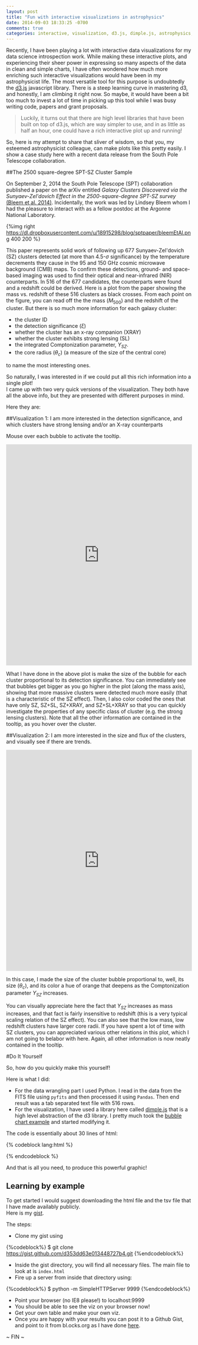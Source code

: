 ```yaml
---
layout: post
title: "Fun with interactive visualizations in astrophysics"
date: 2014-09-03 18:33:25 -0700
comments: true
categories: interactive, visualization, d3.js, dimple.js, astrophysics, pandas
---
```


Recently, I have been playing  a lot with interactive data visualizations for my data science introspection work. While making these interactive plots, and experiencing their sheer power in expressing so many aspects of the data in clean and simple charts, I have often wondered how much more enriching such interactive visualizations would have been in my astrophysicist life.  <!--more-->  The most versatile tool for this purpose is undoubtedly the [d3.js](http://d3js.org/) javascript library. There is a  steep learning curve in mastering d3, and honestly, I am climbing it right now. So maybe, it would have been a bit  too much to invest a lot of time in picking up this tool while I was busy writing code, papers and grant proposals.  

> Luckily, it turns out that there are high level libraries that have been built on top of d3.js, which are way simpler to use, and in as little as half an hour, one could have a rich interactive plot up and running!  

So, here is my attempt to  share that sliver of wisdom, so that you, my  esteemed astrophysicist colleague, can make plots like this pretty easily. I show a case study here with a recent data release from the South Pole Telescope collaboration. 


 
##The  2500 square-degree SPT-SZ Cluster Sample

On September 2, 2014 the South Pole Telescope (SPT) collaboration published a paper on the arXiv entitled _Galaxy Clusters Discovered via the Sunyaev-Zel'dovich Effect in the 2500-square-degree SPT-SZ survey_ [(Bleem et al. 2014)](http://arxiv.org/abs/1409.0850).  Incidentally, the work was led by Lindsey Bleem  whom I had the pleasure to interact with as  a fellow postdoc at the Argonne National Laboratory. 

{%img right https://dl.dropboxusercontent.com/u/18915298/blog/sptpaper/bleemEtAl.png   400 200 %}

This paper represents solid work  of following up 677 Sunyaev-Zel'dovich (SZ) clusters detected (at more than 4.5-$\sigma$ significance) by the temperature decrements they cause in the 95 and 150 GHz cosmic microwave background (CMB) maps. To confirm  these detections,  ground- and space-based imaging  was used to find their optical and near-infrared (NIR) counterparts. In 516 of the 677 candidates, the counterparts were found and a redshift could be derived. Here is a plot from the paper showing the mass vs. redshift of these 516 clusters as black crosses. From each point on the figure, you can read off the the mass ($M_{500}$)  and the redshift of the cluster. But there is so much more information for each galaxy cluster: 
 	
 * the cluster ID
 * the  detection significance ($\xi$)
 * whether the cluster has an x-ray companion (XRAY)
 * whether the cluster exhibits strong lensing (SL)
 * the integrated Comptonization parameter, $Y_{SZ}$. 
 * the  core radius ($\theta_c$)  (a measure of the size of the central core)
 
to name the most interesting ones. 

So naturally, I was interested in  if we could put all this rich information into a single plot!   
I came up with two very quick versions of the visualization. They both have all the above info, but they are presented 
with different purposes in mind. 

Here they are:
	
##Visualization 1: I am more interested in the detection significance, and which clusters have strong lensing and/or an X-ray counterparts

Mouse over each bubble to activate the tooltip. 


<iframe width='100%' height='600' frameborder='0' src='http://bl.ocks.org/datamusing/raw/d353dd63e013448727b4/' allowfullscreen webkitallowfullscreen mozallowfullscreen oallowfullscreen msallowfullscreen></iframe>

What I have done in the above plot is make the size of the bubble for each cluster proportional to its detection significance. You can immediately see that  bubbles get bigger as you go higher in the plot (along the mass axis), showing that more massive clusters were detected much more easily (that is a characteristic of the SZ effect). Then, I also color coded the ones that have only SZ, SZ+SL, SZ+XRAY, and SZ+SL+XRAY so that you can quickly investigate the properties of any specific class of cluster (e.g. the strong lensing clusters). Note that all the other information are contained in the tooltip, as you hover over the cluster. ##Visualization 2: I am more interested in the size and flux of the clusters, and visually see if there are trends.
 

 <iframe width='100%' height='600' frameborder='0' src='http://bl.ocks.org/datamusing/raw/19ed8e9811c11a4ed9be/' allowfullscreen webkitallowfullscreen mozallowfullscreen oallowfullscreen msallowfullscreen></iframe>
 
In this case, I made the size of the cluster bubble proportional to, well, its size ($\theta_c$), and its color a hue of orange that deepens as the Comptonization parameter $Y_{SZ}$  increases. 
	You can visually appreciate here the fact that $Y_{SZ}$ increases as mass increases, and that fact is fairly insensitive to redshift (this is a very typical scaling relation of the SZ effect). You can also see that the low mass, low redshift clusters have larger core radii. If you have spent a lot of time with SZ clusters, you can appreciated various other relations in this plot,
which I am not going to belabor with here. Again, all other information is now neatly contained in the tooltip. 


#Do It Yourself 

So, how do you quickly make this yourself! 

Here is what I did:

* For the data wrangling part I used Python.  I read in the data from the FITS file using ``pyfits`` and then processed it using `Pandas`. Then end result was a tab separated text file with 516 rows. 
* For the visualization, I have used a library here called [dimple.js](http://dimplejs.org/) that is a high level abstraction of the d3 library.  I pretty much took the [bubble chart example](http://dimplejs.org/examples_viewer.html?id=bubbles_standard) and started modifying it. 

The code is essentially about 30 lines of html:

{% codeblock lang:html %}
<div id="chartContainer">
  <script src="http://cdnjs.cloudflare.com/ajax/libs/d3/3.4.11/d3.min.js"></script>
  <script src="http://dimplejs.org/dist/dimple.v2.1.0.min.js"></script>
  <script type="text/javascript">
    var svg = dimple.newSvg("#chartContainer", 750, 500);
    d3.tsv("spt_opt_labels.tsv", function (data) {
      var myChart = new dimple.chart(svg, data);
      myChart.setBounds(95, 25, 600, 445)
      var x = myChart.addMeasureAxis("x", "REDSHIFT");
      var y = myChart.addMeasureAxis("y", "M500 (1e14)");
      var z = myChart.addMeasureAxis("z", "XI");
      var s = myChart.addSeries(["SPT_ID","M500 (1e14)","THETA_CORE","YSZ","XI","LABEL"], dimple.plot.bubble);
      s.getTooltipText = function (e) {
                return [
                    "Cluster ID: " + e.aggField[0],
                    "Mass M500 (x 10^14) = " + parseFloat(e.aggField[1]).toFixed(2),
                    "Core radius: " + parseFloat(e.aggField[2]).toFixed(2),
                    "Y_SZ = " + parseFloat(e.aggField[3]).toExponential(2),
                    "Detection significance = "+parseFloat(e.aggField[4]).toFixed(2)
                ];
      };

      z.overrideMax = 150.0;
      var myLegend = myChart.addLegend(540, 30, 150, 50, "right");
      myLegend.fontSize = "10px";
      myChart.assignColor("SZ+SL+XRAY", "#a6611a",0.8);
      myChart.assignColor("SZ+XRAY", "#dfc27d");
      myChart.assignColor("SZ", "#80cdc1");
      myChart.assignColor("SZ+SL", "#018571");
      myChart.draw();
    });
  </script>
</div>
{% endcodeblock %}

And that is all you need, to produce this powerful graphic!

## Learning by example

To get started I would suggest downloading the html file and the tsv file that I have made availably publicly.  
Here is my [gist](https://gist.github.com/datamusing/d353dd63e013448727b4).

The steps:

* Clone my gist using

{%codeblock%}
 $ git clone https://gist.github.com/d353dd63e013448727b4.git
 {%endcodeblock%}

* Inside the gist directory, you will find all necessary files. The main file to look at is  `index.html`
* Fire up a server from inside that directory using:

{%codeblock%}
 $ python -m SimpleHTTPServer 9999
 {%endcodeblock%}
 
* Point your browser (no IE8 please!) to localhost:9999
* You should be able to see the viz on your browser now! 
* Get your own table and make your own viz. 
* Once you are happy with your results you can post it to a Github Gist, and point to it from bl.ocks.org as I have done [here](http://bl.ocks.org/datamusing/d353dd63e013448727b4). 



~ FIN ~ 

 

